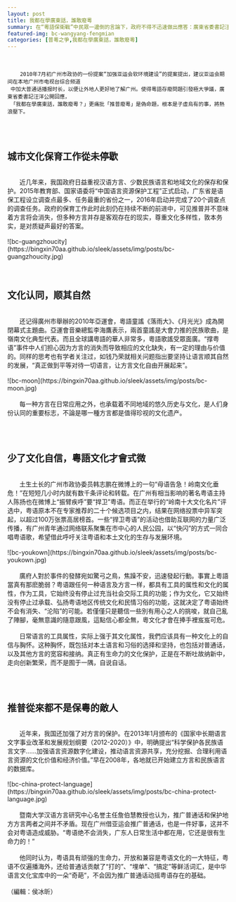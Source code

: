 ```yaml
---
layout: post
title: 我都在學廣東話，誰敢廢粵
summary: 在“粵語保衛戰”中民眾一邊倒的言論下，政府不得不迅速做出應答：廣東省委書記汪洋公開回應，「我都在學廣東話，誰敢廢粵？」更痛批「推普廢粵」是偽命題，根本是子虛烏有的事，將熱浪壓下。
featured-img: bc-wangyang-fengmian
categories: [普粵之爭,我都在學廣東話，誰敢廢粵]
---
```



<br>

```
    2010年7月初广州市政协的一份提案“加强亚运会软环境建设”的提案提出，建议亚运会期间在本地广州市电视台综合频道
 中加大普通话播报时长，以便让外地人更好地了解广州。使得粵語存廢問題引發極大爭議，廣東省委書記汪洋公開回應，
 「我都在學廣東話，誰敢廢粵？」更痛批「推普廢粵」是偽命題，根本是子虛烏有的事，將熱浪壓下。

```
<br>
<br>

城市文化保育工作從未停歇
------
<br> 
&#160;&#160;&#160;&#160;&#160;&#160; 近几年来，我国政府日益重视汉语方言、少数民族语言和地域文化的保存和保护。2015年教育部、国家语委将“中国语言资源保护工程”正式启动，广东省是语保工程设立调查点最多、任务最重的省份之一，2016年启动并完成了20个调查点的调查任务。政府的保育工作此时此刻仍在持续不断的前进中，可见推普并不意味着方言将会消失，但多种方言并存是客观存在的现实，尊重文化多样性，敦本务实，是对质疑声最好的答案。
<br><br>
![bc-guangzhoucity](https://bingxin70aa.github.io/sleek/assets/img/posts/bc-guangzhoucity.jpg)
<br>
<br><br>   

文化认同，顺其自然
------
<br> 
&#160;&#160;&#160;&#160;&#160;&#160; 还记得廣州市舉辦的2010年亞運會，粵語童謠《落雨大》、《月光光》成為開閉幕式主題曲。亞運會音樂總監李海鷹表示，兩首童謠是大會力推的民族歌曲，是嶺南文化典型代表。而且全球講粵語的華人非常多，粵語歌謠受眾面廣。“撑粤语”事件中人们担心因为方言的消失而导致相应的文化缺失，有一定的理由与价值的。同样的思考也有学者关注过，如钱乃荣就相关问题指出要坚持让语言顺其自然的发展，“真正做到平等对待一切语言，让方言文化自由开展起来”。
<br> <br>
![bc-moon](https://bingxin70aa.github.io/sleek/assets/img/posts/bc-moon.jpg)
<br>
<br>&#160;&#160;&#160;&#160;&#160;&#160; 每一种方言在日常应用之外，也承载着不同地域的悠久历史与文化，是人们身份认同的重要标志，不論是哪一種方言都是值得珍视的文化遗产。

<br><br>

少了文化自信，粵語文化才會式微
------
<br> 
&#160;&#160;&#160;&#160;&#160;&#160; 土生土长的广州市政协委员韩志鹏在微博上的一句“母语告急！岭南文化垂危！”在短短几小时内就有数千条评论和转载。在广州有相当影响的著名粤语主持人陈扬也在微博上“振臂疾呼”要“捍卫”粤语。而正在举行的“岭南十大文化名片”评选中，粤语原本不在专家推荐的二十个候选项目之内，结果在网络投票中异军突起，以超过100万张票高居榜首。一些“捍卫粤语”的活动也借助互联网的力量广泛传播，有广州青年通过网络联系聚集在市中心的人民公园，以“快闪”的方式一同合唱粤语歌，希望借此呼吁关注粤语和本土文化的生存与发展环境。
<br>
<br>
![bc-youkown](https://bingxin70aa.github.io/sleek/assets/img/posts/bc-youkown.jpg)
<br>
<br> &#160;&#160;&#160;&#160;&#160;&#160; 廣府人對於事件的發酵宛如驚弓之鳥，焦躁不安，迅速發起行動。事實上粵語當真有那麽脆弱？粤语跟任何一种语言及方言一样，都具有工具的属性和文化的属性，作为工具，它始终没有停止过充当社会交际工具的功能；作为文化，它又始终没有停止过承载、弘扬粤语地区传统文化和民情习俗的功能，这就决定了粤语始终不会有消失、“沦陷”的可能。若僅僅只是聽信一些別有用心之人的挑唆，就自己亂了陣腳，毫無意識的隨意跟風，這點信心都全無，粵文化才會在捧手裡岌岌可危。
<br><br> &#160;&#160;&#160;&#160;&#160;&#160; 日常语言的工具属性，实际上强于其文化属性，我們应该具有一种文化上的自信与胸怀。这种胸怀，既包括对本土语言和习俗的选择和坚持，也包括对普通话，以及其他方言的宽容和接纳。真正有生命力的文化保护，正是在不断吐故纳新中，走向创新繁荣，而不是囿于一隅，自说自话。

<br><br>

推普從來都不是保粵的敵人
------
<br> 
&#160;&#160;&#160;&#160;&#160;&#160; 近年来，我国还加强了对方言的保护。在2013年1月颁布的《国家中长期语言文字事业改革和发展规划纲要（2012-2020）》中，明确提出“科学保护各民族语言文字……加强语言资源数字化建设，推动语言资源共享，充分挖掘、合理利用语言资源的文化价值和经济价值。”早在2008年，各地就已开始建立方言和民族语言的数据库。
<br> 
<br>
![bc-china-protect-language](https://bingxin70aa.github.io/sleek/assets/img/posts/bc-china-protect-language.jpg)
<br>
<br>&#160;&#160;&#160;&#160;&#160;&#160; 暨南大学汉语方言研究中心名誉主任詹伯慧教授也认为，推广普通话和保护地方方言两者之间并不矛盾。现在广州借亚运会推广普通话，也是一件好事，这并不会对粤语造成威胁。“粤语绝不会消失，广东人日常生活中都在用，它还是很有生命力的！”
<br><br> &#160;&#160;&#160;&#160;&#160;&#160; 他同时认为，粤语具有顽强的生命力，开放和兼容是粤语文化的一大特征，粤语不仅遍播海外，还给普通话贡献了“打的”、“埋单”、“搞定”等鲜活词汇，是中华语言文化宝库中的一朵“奇葩”，不会因为推广普通话动摇粤语存在的基础。
<br>
<br> 
（編輯：侯冰昕）
